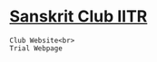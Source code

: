 # <a href="https://mohak300501.github.io/Sanskrit-Club/Sanskrit Club IITR.html">Sanskrit Club IITR</a>
	Club Website<br>
	Trial Webpage
